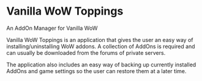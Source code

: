 # Vanilla WoW Toppings
An AddOn Manager for Vanilla WoW

Vanilla WoW Toppings is an application that gives the user an easy way of installing/uninstalling WoW addons. A collection of AddOns is required and can usually be downloaded from the forums of private servers.

The application also includes an easy way of backing up currently installed AddOns and game settings so the user can restore them at a later time.
